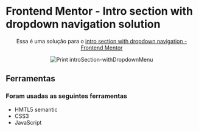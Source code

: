 # Frontend Mentor - Intro section with dropdown navigation solution

<p align="center">
  Essa é uma solução para o <a href="https://www.frontendmentor.io/challenges/intro-section-with-dropdown-navigation-ryaPetHE5" target="_blank">intro section with dropdown navigation - Frontend Mentor</a>
</p>

<div align="center">
  
  ![Print introSection-withDropdownMenu](https://user-images.githubusercontent.com/82170234/171921067-2da9369b-8c93-4632-bfd0-9cd23d1a17d3.png)

</div>

## Ferramentas

### Foram usadas as seguintes ferramentas

- HMTL5 semantic
- CSS3 
- JavaScript
